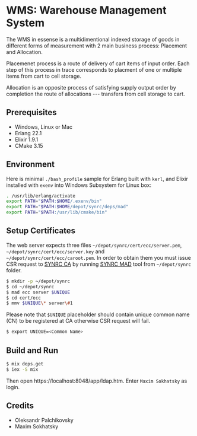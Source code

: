 WMS: Warehouse Management System
================================

The WMS in essense is a multidimentional indexed storage
of goods in different forms of measurement with 2 main
business process: Placement and Allocation.

Placemenet process is a route of delivery of cart
items of input order. Each step of this process in trace
corresponds to placment of one or multiple items from
cart to cell storage.

Allocation is an opposite process of satisfying supply
output order by completion the route of allocations ---
transfers from cell storage to cart.

Prerequisites
-------------

* Windows, Linux or Mac
* Erlang 22.1
* Elixir 1.9.1
* CMake 3.15

Environment
-----------

Here is minimal `./bash_profile` sample for Erlang built with `kerl`,
and Elixir installed with `exenv` into Windows Subsystem for Linux box:

```sh
. /usr/lib/erlang/activate
export PATH="$PATH:$HOME/.exenv/bin"
export PATH="$PATH:$HOME/depot/synrc/deps/mad"
export PATH="$PATH:/usr/lib/cmake/bin"
```

Setup Certificates
------------------

The web server expects three files `~/depot/synrc/cert/ecc/server.pem`,
`~/depot/synrc/cert/ecc/server.key` and `~/depot/synrc/cert/ecc/caroot.pem`.
In order to obtain them you must issue CSR request to <a href="https://ca.n2o.space">SYNRC&nbsp;CA</a>
by running <a href="https://mad.n2o.space">SYNRC&nbsp;MAD</a> tool from `~/depot/synrc` folder.

```sh
$ mkdir -p ~/depot/synrc
$ cd ~/depot/synrc
$ mad ecc server $UNIQUE
$ cd cert/ecc
$ mmv $UNIQUE\* server\#1
```

Please note that `$UNIQUE` placeholder should contain
unique common name (CN) to be registered at CA otherwise
CSR request will fail.

```sh
$ export UNIQUE=<Common Name>
```

Build and Run
-------------

```sh
$ mix deps.get
$ iex -S mix
```

Then open https://localhost:8048/app/ldap.htm.
Enter `Maxim Sokhatsky` as login.

Credits
-------

* Oleksandr Palchikovsky
* Maxim Sokhatsky
